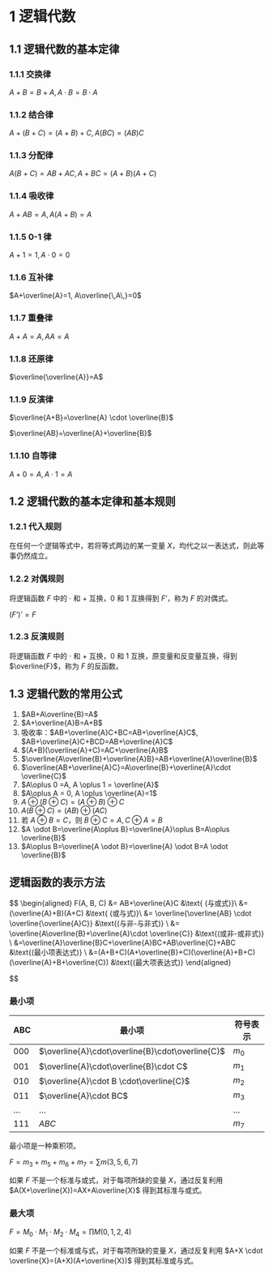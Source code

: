# 1 逻辑代数

## 1.1 逻辑代数的基本定律

### 1.1.1 交换律 

$A+B=B+A, A \cdot B = B \cdot A$

### 1.1.2 结合律

$A+(B+C)=(A+B)+C, A(BC)=(AB)C$

### 1.1.3 分配律

$A(B+C)=AB+AC, A+BC=(A+B)(A+C)$

### 1.1.4 吸收律

$A+AB=A, A(A+B)=A$

### 1.1.5 0-1 律

$A+1=1, A\cdot 0=0$

### 1.1.6 互补律

$A+\overline{A}=1, A\overline{\,A\,}=0$

### 1.1.7 重叠律

$A+A=A, AA=A$

### 1.1.8 还原律

$\overline{\overline{A}}=A$

### 1.1.9 反演律

$\overline{A+B}=\overline{A} \cdot \overline{B}$

$\overline{AB}=\overline{A}+\overline{B}$

### 1.1.10 自等律

$A+0=A, A\cdot1=A$

## 1.2 逻辑代数的基本定律和基本规则

### 1.2.1 代入规则

在任何一个逻辑等式中，若将等式两边的某一变量 $X$，均代之以一表达式，则此等事仍然成立。

### 1.2.2 对偶规则

将逻辑函数 $F$ 中的 $\cdot$ 和 $+$ 互换，$0$ 和 $1$ 互换得到 $F’$，称为 $F$ 的对偶式。

$(F’)’=F$

### 1.2.3 反演规则

将逻辑函数 $F$ 中的 $\cdot$ 和 $+$ 互换，$0$ 和 $1$ 互换，原变量和反变量互换，得到 $\overline{F}$，称为 $F$ 的反函数。

## 1.3 逻辑代数的常用公式


1. $AB+A\overline{B}=A$
2. $A+\overline{A}B=A+B$
3. 吸收率：$AB+\overline{A}C+BC=AB+\overline{A}C$, $AB+\overline{A}C+BCD=AB+\overline{A}C$
4. $(A+B)(\overline{A}+C)=AC+\overline{A}B$
5. $\overline{A\overline{B}+\overline{A}B}=AB+\overline{A}\overline{B}$
6. $\overline{AB+\overline{A}C}=A\overline{B}+\overline{A}\cdot \overline{C}$
7. $A\oplus 0 =A, A \oplus 1 = \overline{A}$
8. $A\oplus A = 0, A \oplus \overline{A}=1$
9. $A \oplus (B \oplus C)=(A \oplus B) \oplus C$
10. $A(B \oplus C)=(AB) \oplus (AC)$
11. 若 $A \oplus B = C$，则 $B \oplus C = A, C \oplus A = B$
12. $A \odot B=\overline{A\oplus B}=\overline{A}\oplus B=A\oplus \overline{B}$
13. $A\oplus B=\overline{A \odot B}=\overline{A} \odot B=A \odot \overline{B}$

## 逻辑函数的表示方法


$$
\begin{aligned}
F(A, B, C) &= AB+\overline{A}C &\text{ (与或式)}\\
&=(\overline{A}+B)(A+C) &\text{ (或与式)}\\
&= \overline{\overline{AB} \cdot \overline{\overline{A}C}} &\text{(与非-与非式)} \\
&= \overline{A\overline{B}+\overline{A}\cdot \overline{C}} &\text{(或非-或非式)} \\
&=\overline{A}\overline{B}C+\overline{A}BC+AB\overline{C}+ABC &\text{(最小项表达式)} \\
&=(A+B+C)(A+\overline{B}+C)(\overline{A}+B+C)(\overline{A}+B+\overline{C}) &\text{(最大项表达式)}
\end{aligned} 

$$
### 最小项

| ABC | 最小项                                           | 符号表示 |
| --- | ------------------------------------------------ | -------- |
| 000 | $\overline{A}\cdot\overline{B}\cdot\overline{C}$ | $m_0$    |
| 001 | $\overline{A}\cdot\overline{B}\cdot C$           | $m_1$    |
| 010 | $\overline{A}\cdot B \cdot\overline{C}$          | $m_2$    |
| 011 |          $\overline{A}\cdot BC$                                        | $m_3$    |
| …   | …                                                | …        |
| 111 | $ABC$                                            | $m_7$         |

最小项是一种乘积项。

$F=m_3+m_5+m_6+m_7=\sum m(3,5,6,7)$

如果 $F$ 不是一个标准与或式，对于每项所缺的变量 $X$，通过反复利用 $A(X+\overline{X})=AX+A\overline{X}$ 得到其标准与或式。

### 最大项

$F=M_0\cdot M_1 \cdot M_2 \cdot M_4=\prod M(0,1,2,4)$

如果 $F$ 不是一个标准或与式，对于每项所缺的变量 $X$，通过反复利用 $A+X \cdot \overline{X}=(A+X)(A+\overline{X})$ 得到其标准或与式。







